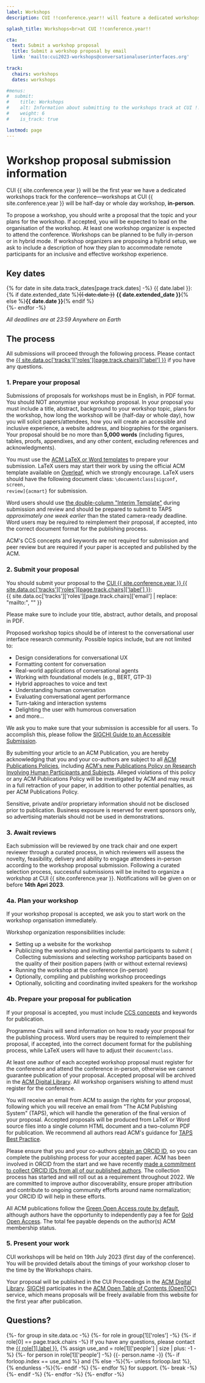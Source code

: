 ```yaml
---
label: Workshops
description: CUI !!conference.year!! will feature a dedicated workshops track, allowing attendees to organise focused activities co-located at the conference.

splash_title: Workshops<br>at CUI !!conference.year!!

cta:
  text: Submit a workshop proposal
  title: Submit a workshop proposal by email
  link: 'mailto:cui2023-workshops@conversationaluserinterfaces.org'
  
track:
  chairs: workshops
  dates: workshops

#menus:
#  submit:
#    title: Workshops
#    alt: Information about submitting to the workshops track at CUI !!conference.year!!
#    weight: 6
#    is_track: true

lastmod: page
---
```


# Workshop proposal submission information

CUI {{ site.conference.year }} will be the first year we have a dedicated workshops track for the conference—workshops at CUI {{ site.conference.year }} will be half-day or whole day workshop, **in-person**. 
 
To propose a workshop, you should write a proposal that the topic and your plans for the workshop. If accepted, you will be expected to lead on the organisation of the workshop. At least one workshop organizer is expected to attend the conference. Workshops can be planned to be fully in-person or in hybrid mode. If workshop organizers are proposing a hybrid setup, we ask to include a description of how they plan to accommodate remote participants for an inclusive and effective workshop experience.

## Key dates

{% for date in site.data.track_dates[page.track.dates] -%}
{{ date.label }}: {% if date.extended_date %}<strike>{{ date.date }}</strike> <strong>{{ date.extended_date }}</strong>{% else %}<strong>{{ date.date }}</strong>{% endif %}<br>
{%- endfor -%}

<em class="small">All deadlines are at 23:59 Anywhere on Earth</em>

## The process

All submissions will proceed through the following process. Please contact the <a href="{{ site.data.oc['tracks']['roles'][page.track.chairs]['email'] }}" title="Contact the CUI {{ site.conference.year }} {{ site.data.oc['tracks']['roles'][page.track.chairs]['label'] }} if you have any questions">{{ site.data.oc['tracks']['roles'][page.track.chairs]['label'] }}</a> if you have any questions.

### 1. Prepare your proposal

Submissions of proposals for workshops must be in English, in PDF format. You should NOT anonymise your workshop proposal. In your proposal you must include a title, abstract, background to your workshop topic, plans for the workshop, how long the workshop will be (half-day or whole day), how you will solicit papers/attendees, how you will create an accessible and inclusive experience, a website address, and biographies for the organisers. Your proposal should be no more than **5,000 words** (including figures, tables, proofs, appendixes, and any other content, excluding references and acknowledgments). 

You must use the [ACM LaTeX or Word templates](https://www.acm.org/publications/proceedings-template "ACM templates for Microsoft Word and LaTeX") to prepare your submission.  LaTeX users may start their work by using the official ACM template available on [Overleaf](https://www.overleaf.com/latex/templates/acm-conference-proceedings-primary-article-template/wbvnghjbzwpc "ACM Primary Article Template templates on Overleaf"), which we strongly encourage. LaTeX users should have the following document class: <code>\documentclass[sigconf, screen, review]{acmart}</code> for submission.

Word users should use [the double-column "Interim Template"](https://www.acm.org/publications/proceedings-template#h-interim-template "ACM Interim Template for submissions") during submission and review and should be prepared to submit to TAPS _approximately one week earlier_ than the stated camera-ready deadline. Word users may be required to reimplement their proposal, if accepted, into the correct document format for the publishing process.

ACM's CCS concepts and keywords are not required for submission and peer review but are required if your paper is accepted and published by the ACM.

### 2. Submit your proposal

You should submit your proposal to the <a href="{{ site.data.oc['tracks']['roles'][page.track.chairs]['email'] }}" title="Contact the CUI {{ site.conference.year }} {{ site.data.oc['tracks']['roles'][page.track.chairs]['label'] }} if you have any questions">CUI {{ site.conference.year }} {{ site.data.oc['tracks']['roles'][page.track.chairs]['label'] }}</a>:<br>{{ site.data.oc['tracks']['roles'][page.track.chairs]['email'] | replace: "mailto:", "" }}<br>

Please make sure to include your title, abstract, author details, and proposal in PDF.  
 
Proposed workshop topics should be of interest to the conversational user interface research community. Possible topics include, but are not limited to: 

* Design considerations for conversational UX 
* Formatting content for conversation 
* Real-world applications of conversational agents 
* Working with foundational models (e.g., BERT, GTP-3) 
* Hybrid approaches to voice and text 
* Understanding human conversation 
* Evaluating conversational agent performance 
* Turn-taking and interaction systems 
* Delighting the user with humorous conversation 
* and more... 

We ask you to make sure that your submission is accessible for all users. To accomplish this, please follow the [SIGCHI Guide to an Accessible Submission](https://sigchi.org/conferences/author-resources/accessibility-guide/ "SIGCHI's guide to an Accessible Submission").

By submitting your article to an ACM Publication, you are hereby acknowledging that you and your co-authors are subject to all [ACM Publications Policies](https://www.acm.org/publications/policies "ACM Publications Policies and Procedures"), including [ACM's new Publications Policy on Research Involving Human Participants and Subjects](https://www.acm.org/publications/policies/research-involving-human-participants-and-subjects "https://www.acm.org/publications/policies/research-involving-human-participants-and-subjects"). Alleged violations of this policy or any ACM Publications Policy will be investigated by ACM and may result in a full retraction of your paper, in addition to other potential penalties, as per ACM Publications Policy.

Sensitive, private and/or proprietary information should not be disclosed prior to publication. Business exposure is reserved for event sponsors only, so advertising materials should not be used in demonstrations. 

### 3. Await reviews

Each submission will be reviewed by one track chair and one expert reviewer through a curated process, in which reviewers will assess the novelty, feasibility, delivery and ability to engage attendees in-person according to the workshop proposal submission. Following a curated selection process, successful submissions will be invited to organize a workshop at CUI {{ site.conference.year }}. Notifications will be given on or before **14th Apri 2023**. 

### 4a. Plan your workshop 

If your workshop proposal is accepted, we ask you to start work on the workshop organisation immediately. 
 
Workshop organization responsibilities include:  
* Setting up a website for the workshop 
* Publicizing the workshop and inviting potential participants to submit 
( Collecting submissions and selecting workshop participants based on the quality of their position papers (with or without external reviews) 
* Running the workshop at the conference (in-person) 
* Optionally, compiling and publishing workshop proceedings 
* Optionally, soliciting and coordinating invited speakers for the workshop 

### 4b. Prepare your proposal for publication

If your proposal is accepted, you must include [CCS concepts](https://dl.acm.org/ccs "ACM Computing Classification System") and keywords for publication.

Programme Chairs will send information on how to ready your proposal for the publishing process. Word users may be required to reimplement their proposal, if accepted, into the correct document format for the publishing process, while LaTeX users will have to adjust their <code>documentclass</code>.

At least one author of each accepted workshop proposal must register for the conference and attend the conference in-person, otherwise we cannot guarantee publication of your proposal. Accepted proposal will be archived in the <a href="http://dl.acm.org/" title="The ACM Digital Library">ACM Digital Library</a>. All workshop organisers wishing to attend must register for the conference. 

You will receive an email from ACM to assign the rights for your proposal, following which you will receive an email from "The ACM Publishing System" (TAPS), which will handle the generation of the final version of your proposal. Accepted proposals will be produced from LaTeX or Word source files into a single column HTML document and a two-column PDF for publication. We recommend all authors read ACM's guidance for [TAPS Best Practice](https://www.acm.org/publications/taps/taps-best-practices "The ACM Publishing System (TAPS) Best Practices").

Please ensure that you and your co-authors [obtain an ORCID ID](https://orcid.org/register "Register for an ORCID ID"), so you can complete the publishing process for your accepted paper. ACM has been involved in ORCID from the start and we have recently [made a commitment to collect ORCID IDs from all of our published authors](https://authors.acm.org/author-resources/orcid-faqs "ACM committment to collect ORCID IDs from all authors"). The collection process has started and will roll out as a requirement throughout 2022. We are committed to improve author discoverability, ensure proper attribution and contribute to ongoing community efforts around name normalization; your ORCID ID will help in these efforts.

All ACM publications follow the [Green Open Access route by default](https://www.acm.org/publications/openaccess#green "Details on ACM's Green Open Access policies"), although authors have the opportunity to independently pay a fee for [Gold Open Access](https://www.acm.org/publications/openaccess#oapricing "Details on Gold Open Access pricing for ACM publications"). The total fee payable depends on the author(s) ACM membership status.

### 5. Present your work

CUI workshops will be held on 19th July 2023 (first day of the conference). You will be provided details about the timings of your workshop closer to the time by the Workshops chairs.

Your proposal will be published in the CUI Proceedings in the [ACM Digital Library](http://dl.acm.org/ "ACM Digital Library"). [SIGCHI](https://sigchi.org " ACM Special Interest Group on Computer-Human Interaction") participates in the [ACM Open Table of Contents (OpenTOC)](https://www.acm.org/publications/openaccess "ACM Open Access information") service, which means proposals will be freely available from this website for the first year after publication.

## Questions?

<p>
{%- for group in site.data.oc -%}
{%- for role in group[1]['roles'] -%}
{%- if role[0] == page.track.chairs -%}
  If you have any questions, please contact the <a href="{{ role[1].email }}" title="Send an email to the CUI {{ site.conference.year }} {{ role[1].label }}">{{ role[1].label }}</a>, 
  {% assign use_and = role[1]['people'] | size | plus: -1 -%}
  {%- for person in role[1]['people'] -%}
      {{- person.name -}}
      {%- if forloop.index == use_and %} and {% else -%}{%- unless forloop.last %}, {% endunless -%}{%- endif -%}
  {%- endfor %} for support.
  {%- break -%}
{%- endif -%}
{%- endfor -%}
{%- endfor -%}
</p>



